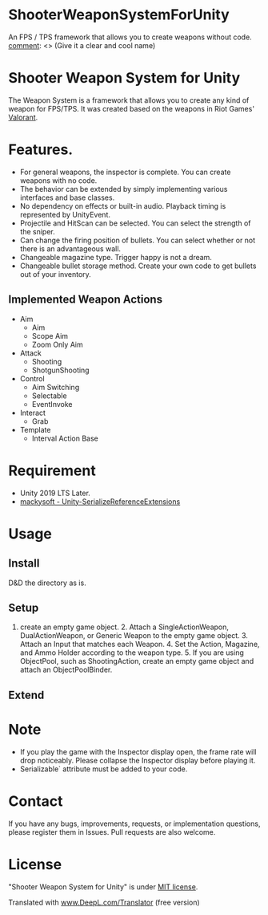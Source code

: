 # ShooterWeaponSystemForUnity
An FPS / TPS framework that allows you to create weapons without code.
[comment]: <> (Give it a clear and cool name)
# Shooter Weapon System for Unity


[comment]: <> (A brief introduction to what "Weapon System" is)
The Weapon System is a framework that allows you to create any kind of weapon for FPS/TPS.
It was created based on the weapons in Riot Games' [Valorant](https://playvalorant.com/en-us/arsenal/).

# Features.
* For general weapons, the inspector is complete. You can create weapons with no code. 
* The behavior can be extended by simply implementing various interfaces and base classes. 
* No dependency on effects or built-in audio. Playback timing is represented by UnityEvent. 
* Projectile and HitScan can be selected. You can select the strength of the sniper. 
* Can change the firing position of bullets. You can select whether or not there is an advantageous wall. 
* Changeable magazine type. Trigger happy is not a dream.
* Changeable bullet storage method. Create your own code to get bullets out of your inventory.


[comment]: <> (gif of me tweaking the inspector)
## Implemented Weapon Actions
- Aim
  - Aim
  - Scope Aim
  - Zoom Only Aim
- Attack
  - Shooting
  - ShotgunShooting
- Control
  - Aim Switching
  - Selectable
  - EventInvoke
- Interact
  - Grab
- Template
  - Interval Action Base


# Requirement

[comment]: <> (List the libraries required to run the "Weapon System")

* Unity 2019 LTS Later.
* [mackysoft - Unity-SerializeReferenceExtensions](https://github.com/mackysoft/Unity-SerializeReferenceExtensions)


# Usage
## Install
D&D the directory as is.

## Setup
[comment]: <> (Paste images of various inspectors)
1. create an empty game object. 2.
Attach a SingleActionWeapon, DualActionWeapon, or Generic Weapon to the empty game object. 3.
Attach an Input that matches each Weapon. 4.
Set the Action, Magazine, and Ammo Holder according to the weapon type. 5.
If you are using ObjectPool, such as ShootingAction, create an empty game object and attach an ObjectPoolBinder.
## Extend

# Note
[comment]: <> (Write any notes you have)
* If you play the game with the Inspector display open, the frame rate will drop noticeably. Please collapse the Inspector display before playing it.
* Serializable` attribute must be added to your code.

# Contact
If you have any bugs, improvements, requests, or implementation questions, please register them in Issues.
Pull requests are also welcome.


# License

[comment]: <> (specify the license)

"Shooter Weapon System for Unity" is under [MIT license](https://en.wikipedia.org/wiki/MIT_License).

Translated with www.DeepL.com/Translator (free version)